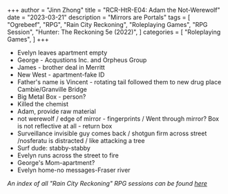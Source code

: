 +++
author = "Jinn Zhong"
title = "RCR-HtR-E04: Adam the Not-Werewolf"
date = "2023-03-21"
description = "Mirrors are Portals"
tags = [
    "Ogrebeef",
    "RPG",
    "Rain City Reckoning",
    "Roleplaying Games",
    "RPG Session",
    "Hunter: The Reckoning 5e (2022)",
]
categories = [
    "Roleplaying Games",
]
+++
* Evelyn leaves apartment empty 
* George - Acqustions Inc. and Orpheus Group 
* James - brother deal in Merritt 
* New West - apartment-fake ID 
* Father's name is Vincent - rotating tail followed them to new drug place Cambie/Granville Bridge 
* Big Metal Box - person? 
* Killed the chemist
* Adam, provide raw material 
* not werewolf / edge of mirror - fingerprints / Went through mirror? Box is not reflective at all - return box
* Surveillance invisible guy comes back / shotgun firm across street /nosferatu is distracted / like attacking a tree
* Surf dude: stabby-stabby 
* Evelyn runs across the street to fire
* George's Mom-apartment? 
* Evelyn home-no messages-Fraser river

_An index of all "Rain City Reckoning" RPG sessions can be found [here](https://journal.jinnzhong.com/tags/rain-city-reckoning/)_
